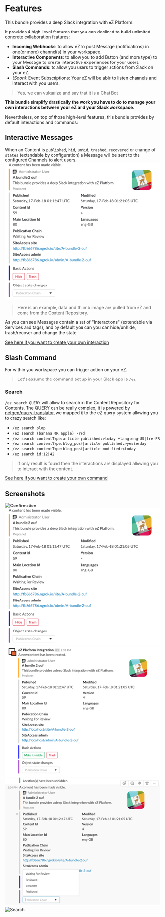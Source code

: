# Features

This bundle provides a deep Slack integration with eZ Platform.

It provides 4 high-level features that you can declined to build unlimited concrete collaboration features:

- **Incoming Webhooks**: to allow eZ to post Message (notifications) in one(or more) channel(s) in your workspace.
- **Interactive Components**: to allow you to add Button (and more type) to your Message to create interactive 
experiences for your users.
- **Slash Commands**: to allow you users to trigger actions from Slack on your eZ.
- _(Soon)_: Event Subscriptions: Your eZ will be able to listen channels and interact with you users.

> Yes, we can vulgarize and say that it is a Chat Bot

**This bundle simplify drastically the work you have to do to manage your own interactions between your eZ and your Slack 
workspace.**

Nevertheless, on top of those high-level features, this bundle provides by default interactions and commands:

## Interactive Messages 

When an Content is `published`, `hid`, `unhid`, `trashed`, `recovered` or change of `states` (extendable by 
configuration) a Message will be sent to the configured Channels to alert users.
![Message1]

> Here is an example, data and thumb image are pulled from eZ and come from the Content Repository.

As you can see Messages contain a set of "Interactions" (extendable via Services and tags), and by default you can you 
can hide/unhide, trash/recover and change the state 

[See here if you want to create your own interaction](TODO)


## Slash Command

For within you workspace you can trigger action on your eZ.

> Let's assume the command set up in your Slack app is `/ez`

### Search

`/ez search QUERY` will allow to search in the Content Repository for Contents. The QUERY can be really complex, it is
powered by [netgen/query-translator](https://github.com/netgen/query-translator), we mapped it to the eZ query system
allowing you to crazy search like:

- `/ez search plop`
- `/ez search (banana OR apple) -red`
- `/ez search contentType:article published:>today +lang:eng-US|fre-FR`
- `/ez search contentType:blog_post|article published:>yesterday`
- `/ez search contentType:blog_post|article modified:<today`
- `/ez search id:12|42`

> If only result is found then the interactions are displayed allowing you to interact with the content.


[See here if you want to create your own command](TODO)

## Screenshots

![Confirmation]
![Message1]
![Message2]
![PublicationChain]
![Search]



[Confirmation]: images/Confirmation.png.png
[Message1]: images/Message1.png
[Message2]: images/Message2.png
[PublicationChain]: images/PublicationChain.png
[Search]: images/search.png.png
[Doc-Commands]: images/Commands.png
[Doc-Interactions]: images/Interactions.png
[Doc-Models]: images/Models.png
